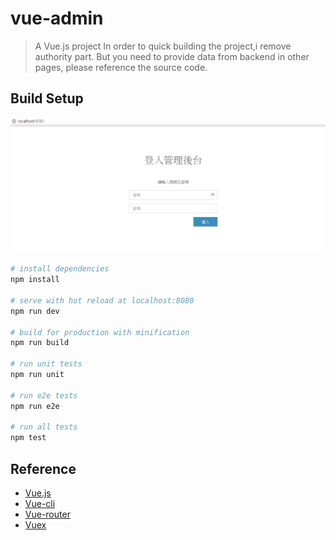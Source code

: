 # vue-admin

> A Vue.js project
> In order to quick building the project,i remove authority part. But you need to provide data from backend in other pages, please reference the source code.
## Build Setup

![Alt text](static/img/login.png "Login Panel")

``` bash
# install dependencies
npm install

# serve with hot reload at localhost:8080
npm run dev

# build for production with minification
npm run build

# run unit tests
npm run unit

# run e2e tests
npm run e2e

# run all tests
npm test
```
## Reference
- [Vue.js](https://vuejs.org/)
- [Vue-cli](https://github.com/vuejs/vue-cli)
- [Vue-router](https://router.vuejs.org/)
- [Vuex](https://vuex.vuejs.org/)